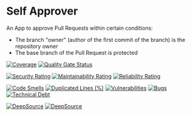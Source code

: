 # Self Approver
An App to approve Pull Requests within certain conditions:
- The branch "owner" (author of the first commit of the branch) is the repository owner
- The base branch of the Pull Request is protected

[![Coverage](https://sonarcloud.io/api/project_badges/measure?project=heitorpolidoro_self-approver&metric=coverage)](https://sonarcloud.io/summary/new_code?id=heitorpolidoro_self-approver)
[![Quality Gate Status](https://sonarcloud.io/api/project_badges/measure?project=heitorpolidoro_self-approver&metric=alert_status)](https://sonarcloud.io/summary/new_code?id=heitorpolidoro_self-approver)

[![Security Rating](https://sonarcloud.io/api/project_badges/measure?project=heitorpolidoro_self-approver&metric=security_rating)](https://sonarcloud.io/summary/new_code?id=heitorpolidoro_self-approver)
[![Maintainability Rating](https://sonarcloud.io/api/project_badges/measure?project=heitorpolidoro_self-approver&metric=sqale_rating)](https://sonarcloud.io/summary/new_code?id=heitorpolidoro_self-approver)
[![Reliability Rating](https://sonarcloud.io/api/project_badges/measure?project=heitorpolidoro_self-approver&metric=reliability_rating)](https://sonarcloud.io/summary/new_code?id=heitorpolidoro_self-approver)

[![Code Smells](https://sonarcloud.io/api/project_badges/measure?project=heitorpolidoro_self-approver&metric=code_smells)](https://sonarcloud.io/summary/new_code?id=heitorpolidoro_self-approver)
[![Duplicated Lines (%)](https://sonarcloud.io/api/project_badges/measure?project=heitorpolidoro_self-approver&metric=duplicated_lines_density)](https://sonarcloud.io/summary/new_code?id=heitorpolidoro_self-approver)
[![Vulnerabilities](https://sonarcloud.io/api/project_badges/measure?project=heitorpolidoro_self-approver&metric=vulnerabilities)](https://sonarcloud.io/summary/new_code?id=heitorpolidoro_self-approver)
[![Bugs](https://sonarcloud.io/api/project_badges/measure?project=heitorpolidoro_self-approver&metric=bugs)](https://sonarcloud.io/summary/new_code?id=heitorpolidoro_self-approver)
[![Technical Debt](https://sonarcloud.io/api/project_badges/measure?project=heitorpolidoro_self-approver&metric=sqale_index)](https://sonarcloud.io/summary/new_code?id=heitorpolidoro_self-approver)

[![DeepSource](https://app.deepsource.com/gh/heitorpolidoro/self-approver.svg/?label=active+issues&show_trend=true&token=hZuHoQ-gd4kIPgNuSX0X_QT2)](https://app.deepsource.com/gh/heitorpolidoro/self-approver/)
[![DeepSource](https://app.deepsource.com/gh/heitorpolidoro/self-approver.svg/?label=resolved+issues&show_trend=true&token=hZuHoQ-gd4kIPgNuSX0X_QT2)](https://app.deepsource.com/gh/heitorpolidoro/self-approver/)

